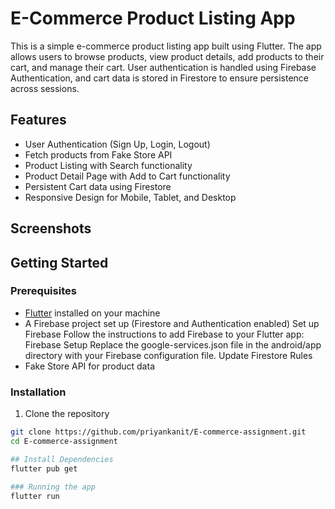 # E-Commerce Product Listing App

This is a simple e-commerce product listing app built using Flutter. The app allows users to browse products, view product details, add products to their cart, and manage their cart. User authentication is handled using Firebase Authentication, and cart data is stored in Firestore to ensure persistence across sessions.

## Features

- User Authentication (Sign Up, Login, Logout)
- Fetch products from Fake Store API
- Product Listing with Search functionality
- Product Detail Page with Add to Cart functionality
- Persistent Cart data using Firestore
- Responsive Design for Mobile, Tablet, and Desktop

## Screenshots

## Getting Started

### Prerequisites

- [Flutter](https://flutter.dev/docs/get-started/install) installed on your machine
- A Firebase project set up (Firestore and Authentication enabled)
Set up Firebase
Follow the instructions to add Firebase to your Flutter app: Firebase Setup
Replace the google-services.json file in the android/app directory with your Firebase configuration file.
Update Firestore Rules
- Fake Store API for product data

### Installation

1. Clone the repository

```bash
git clone https://github.com/priyankanit/E-commerce-assignment.git
cd E-commerce-assignment

## Install Dependencies
flutter pub get

### Running the app
flutter run